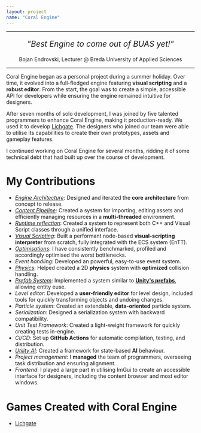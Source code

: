 ```yaml
---
layout: project
name: "Coral Engine"
---
```


<hr>
<div style="text-align: center; font-size: 1.5em; font-style: italic; margin: 20px 0;">
    "Best Engine to come out of BUAS yet!"
</div>
<div style="text-align: center; font-size: 1em; font-style: normal; margin: 5px 0;">
    Bojan Endrovski, Lecturer @ Breda University of Applied Sciences
</div>
<hr>

Coral Engine began as a personal project during a summer holiday. Over time, it evolved into a full-fledged engine featuring **visual scripting** and a **robust editor**. From the start, the goal was to create a simple, accessible API for developers while ensuring the engine remained intuitive for designers.

After seven months of solo development, I was joined by five talented programmers to enhance Coral Engine, making it production-ready. We used it to develop [Lichgate](/projects/lichgate). The designers who joined our team were able to utilise its capabilities to create their own prototypes, assets and gameplay features.

I continued working on Coral Engine for several months, ridding it of some technical debt that had built up over the course of development.

# My Contributions

- *[Engine Architecture](/blog/engine-architecture)*: Designed and iterated the **core architecture** from concept to release.
- *[Content Pipeline](/blog/content-pipeline)*: Created a system for importing, editing assets and efficiently managing resources in a **multi-threaded** environment.
- *[Runtime reflection](/blog/runtime-reflection)*: Created a system to represent both C++ and Visual Script classes through a unified interface.
- *[Visual Scripting](/blog/visual-scripting)*: Built a performant node-based **visual-scripting interpreter** from scratch, fully integrated with the ECS system (EnTT).
- *[Optimisations](/blog/visual-scripting-optimisations)*: I have consistently benchmarked, profiled and accordingly optimised the worst bottlenecks.
- *Event handling*: Developed an powerful, easy-to-use event system.
- *[Physics](/blog/physics)*: Helped created a 2D **physics** system with **optimized** collision handling.
- *[Prefab System](/blog/prefabs)*: Implemented a system similar to [**Unity's prefabs**](https://docs.unity3d.com/Manual/Prefabs.html), allowing entity euse.
- *Level editor*: Developed a **user-friendly editor** for level design, included tools for quickly transforming objects and undoing changes.
- *Particle system*:  Created an extendable, **data-oriented** particle system.
- *Serialization*: Designed a serialization system with backward compatibility.
- *Unit Test Framework*: Created a light-weight framework for quickly creating tests in-engine.
- *CI/CD*: Set up **GitHub Actions** for automatic compilation, testing, and distribution.
- *[Utility AI](/blog/utility-ai)*: Created a framework for state-based **AI** behaviour.
- *Project management*: I **managed** the team of programmers, overseeing task distribution and ensuring alignment.
- *Frontend*: I played a large part in utilising ImGui to create an accessible interface for designers, including the content browser and most editor windows.


# Games Created with Coral Engine

- [Lichgate](/projects/lichgate)



